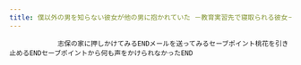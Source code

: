 ```yaml
---
title: 僕以外の男を知らない彼女が他の男に抱かれていた －教育実習先で寝取られる彼女－ 攻略
---
```


                志保の家に押しかけてみるENDメールを送ってみるセーブポイント桃花を引き止めるENDセーブポイントから何も声をかけられなかったEND
              
